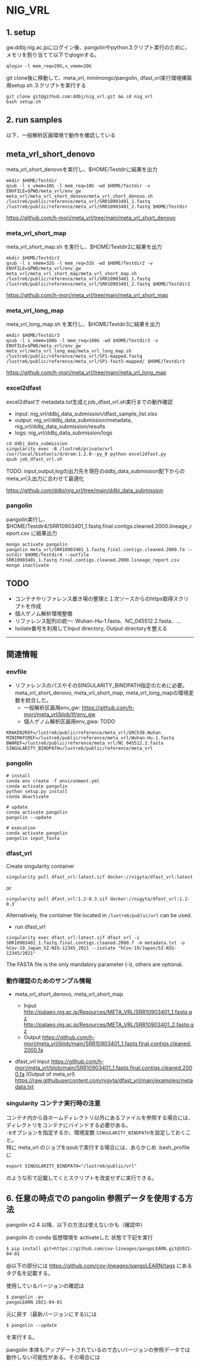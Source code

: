 # NIG_VRL

## 1. setup

gw.ddbj.nig.ac.jpにログイン後、pangolinやpythonスクリプト実行のために、メモリを割り当てて以下でqloginする。
```
qlogin -l mem_req=20G,s_vmem=20G
```

git clone後に移動して、meta_vrl, minimongo/pangolin, dfast_vrl実行環境構築用setup.sh スクリプトを実行する

```
git clone git@github.com:ddbj/nig_vrl.git && cd nig_vrl
bash setup.sh
```

## 2. run samples

以下、一般解析区画環境で動作を確認している

## meta_vrl_short_denovo
meta_vrl_short_denovoを実行し、$HOME/Testdirに結果を出力

```
mkdir $HOME/Testdir
qsub -l s_vmem=10G -l mem_req=10G -wd $HOME/Testdir -v ENVFILE=$PWD/meta_vrl/env_gw meta_vrl/meta_vrl_short_denovo/meta_vrl_short_denovo.sh /lustre6/public/reference/meta_vrl/SRR10903401_1.fastq /lustre6/public/reference/meta_vrl/SRR10903401_2.fastq $HOME/Testdir
```
https://github.com/h-mori/meta_vrl/tree/main/meta_vrl_short_denovo

### meta_vrl_short_map
meta_vrl_short_map.sh を実行し、$HOME/Testdir2に結果を出力

```
mkdir $HOME/Testdir2
qsub -l s_vmem=32G -l mem_req=32G -wd $HOME/Testdir2 -v ENVFILE=$PWD/meta_vrl/env_gw meta_vrl/meta_vrl_short_map/meta_vrl_short_map.sh /lustre6/public/reference/meta_vrl/SRR10903401_1.fastq /lustre6/public/reference/meta_vrl/SRR10903401_2.fastq $HOME/Testdir2
```
https://github.com/h-mori/meta_vrl/tree/main/meta_vrl_short_map

### meta_vrl_long_map
meta_vrl_long_map.sh を実行し、$HOME/Testdir3に結果を出力
```
mkdir $HOME/Testdir3
qsub -l s_vmem=100G -l mem_req=100G -wd $HOME/Testdir3 -v ENVFILE=$PWD/meta_vrl/env_gw meta_vrl/meta_vrl_long_map/meta_vrl_long_map.sh /lustre6/public/reference/meta_vrl/SP1-mapped.fastq /lustre6/public/reference/meta_vrl/SP1-fast5-mapped/ $HOME/Testdir3
```
https://github.com/h-mori/meta_vrl/tree/main/meta_vrl_long_map

### excel2dfast
excel2dfastで metadata.txt生成とjob_dfast_vrl.sh実行までの動作確認
* input: nig_vrl/ddbj_data_submission/dfast_sample_list.xlsx
* output: nig_vrl/ddbj_data_submission/metadata, nig_vrl/ddbj_data_submission/results
* logs: nig_vrl/ddbj_data_submission/logs

```
cd ddbj_data_submission
singularity exec -B /lustre6/private/vrl /usr/local/biotools/d/dram:1.2.0--py_0 python excel2dfast.py
qsub job_dfast_vrl.sh
```
TODO: input,output,logの出力先を現在のddbj_data_submission配下からのmeta_vrl入出力に合わせて最適化

https://github.com/ddbj/nig_vrl/tree/main/ddbj_data_submission

### pangolin

pangolin実行し、$HOME/Testdir4/SRR10903401_1.fastq.final.contigs.cleaned.2000.lineage_report.csv に結果出力

```
mongo activate pangolin
pangolin meta_vrl/SRR10903401_1.fastq.final.contigs.cleaned.2000.fa --outdir $HOME/Testdir4 --outfile SRR10903401_1.fastq.final.contigs.cleaned.2000.lineage_report.csv
mongo inactivate
```

## TODO
* コンテナやリファレンス置き場の整理と１次ソースからのhttps取得スクリプトを作成
* 個人ゲノム解析環境整備
* リファレンス配列の統一: Wuhan-Hu-1.fasta、NC_045512.2.fasta、...
* Isolate番号を利用してInput directory, Output directoryを整える

---
## 関連情報
### envfile
* リファレンスのパスやそのSINGULARITY_BINDPATH指定のために必要。meta_vrl_short_denovo, meta_vrl_short_map, meta_vrl_long_mapの環境変数を統合した。
   * 一般解析区画用env_gw: https://github.com/h-mori/meta_vrl/blob/tf/env_gw
   * 個人ゲノム解析区画用env_gwa: TODO

```
KRAKEN2REF=/lustre6/public/reference/meta_vrl/GRCh38.Wuhan
MINIMAP2REF=/lustre6/public/reference/meta_vrl/Wuhan-Hu-1.fasta
BWAREF=/lustre6/public/reference/meta_vrl/NC_045512.2.fasta
SINGULARITY_BINDPATH=/lustre6/public/reference/meta_vrl
```

### pangolin
```
# install
conda env create -f environment.yml
conda activate pangolin
python setup.py install
conda deactivate
    
# update
conda activate pangolin
pangolin --update

# execution
conda activate pangolin
pangolin input_fasta
```

### dfast_vrl
Create singularity container 
```
singularity pull dfast_vrl:latest.sif docker://nigyta/dfast_vrl:latest
```
or
```
singularity pull dfast_vrl:1.2-0.3.sif docker://nigyta/dfast_vrl:1.2-0.3
```
Alternatively, the container file located in `/lustre6/public/vrl` can be used. 

* run dfast_vrl
```
singularity exec dfast_vrl:latest.sif dfast_vrl -i SRR10903401_1.fastq.final.contigs.cleaned.2000.f -m metadata.txt -o hCov-19_Japan_SZ-NIG-12345_2021 --isolate "hCov-19/Japan/SZ-NIG-12345/2021"
```
The FASTA file is the only mandatory parameter (-i), others are optional.

### 動作確認のためのサンプル情報
* meta_vrl_short_denovo, meta_vrl_short_map
   * Input 
http://palaeo.nig.ac.jp/Resources/META_VRL/SRR10903401_1.fastq.gz
http://palaeo.nig.ac.jp/Resources/META_VRL/SRR10903401_2.fastq.gz
   * Output
https://github.com/h-mori/meta_vrl/blob/main/SRR10903401_1.fastq.final.contigs.cleaned.2000.fa  

* dfast_vrl Input
https://github.com/h-mori/meta_vrl/blob/main/SRR10903401_1.fastq.final.contigs.cleaned.2000.fa (Output of meta_vrl)  
https://raw.githubusercontent.com/nigyta/dfast_vrl/main/examples/metadata.txt  


### singularity コンテナ実行時の注意  
コンテナ内から自ホームディレクトリ以外にあるファイルを参照する場合には、ディレクトリをコンテナにバインドする必要がある。  
`-B`オプションを指定するか、環境変数 `SINGULARITY_BINDPATH`を設定しておくこと。  
特に meta_vrl のジョブをqsubで実行する場合には、あらかじめ .bash_profile に

```
export SINGULARITY_BINDPATH="/lustre6/public/vrl"
```

のような形で記載してくとスクリプトを改変せずに実行できる。

## 6. 任意の時点での pangolin 参照データを使用する方法

pangolin v2.4 以降、以下の方法は使えないかも（確認中）

pangolin の conda 仮想環境を activateした 状態で下記を実行

```
$ pip install git+https://github.com/cov-lineages/pangoLEARN.git@2021-04-01
```
@以下の部分には https://github.com/cov-lineages/pangoLEARN/tags にあるタグ名を記載する。

使用しているバージョンの確認は
```
$ pangolin -pv                                                             
pangoLEARN 2021-04-01
```

元に戻す（最新バージョンにする)には
```
$ pangolin --update
```
を実行する。

pangolin 本体もアップデートされているので古いバージョンの参照データでは動作しない可能性がある。その場合には
```

```